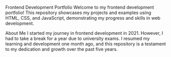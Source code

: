 Frontend Development Portfolio
Welcome to my frontend development portfolio! This repository showcases my projects and examples using HTML, CSS, and JavaScript, demonstrating my progress and skills in web development.

About Me
I started my journey in frontend development in 2021. However, I had to take a break for a year due to university exams. I resumed my learning and development one month ago, and this repository is a testament to my dedication and growth over the past five years.
